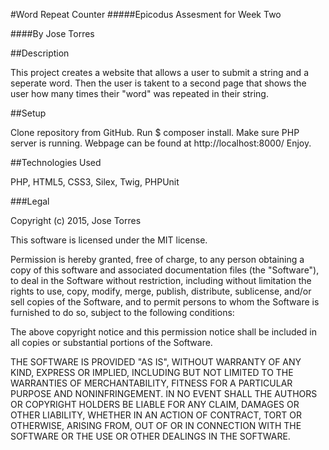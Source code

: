 #Word Repeat Counter
#####Epicodus Assesment for Week Two

####By Jose Torres

##Description

This project creates a website that allows a user to submit a string and a seperate word. Then the user is takent to a second page that shows the user how many times their "word" was repeated in their string.

##Setup

Clone repository from GitHub.
Run $ composer install.
Make sure PHP server is running.
Webpage can be found at http://localhost:8000/
Enjoy.

##Technologies Used

PHP, HTML5, CSS3, Silex, Twig, PHPUnit

###Legal

Copyright (c) 2015, Jose Torres

This software is licensed under the MIT license.

Permission is hereby granted, free of charge, to any person obtaining a copy of this software and associated documentation files (the "Software"), to deal in the Software without restriction, including without limitation the rights to use, copy, modify, merge, publish, distribute, sublicense, and/or sell copies of the Software, and to permit persons to whom the Software is furnished to do so, subject to the following conditions:

The above copyright notice and this permission notice shall be included in all copies or substantial portions of the Software.

THE SOFTWARE IS PROVIDED "AS IS", WITHOUT WARRANTY OF ANY KIND, EXPRESS OR IMPLIED, INCLUDING BUT NOT LIMITED TO THE WARRANTIES OF MERCHANTABILITY, FITNESS FOR A PARTICULAR PURPOSE AND NONINFRINGEMENT. IN NO EVENT SHALL THE AUTHORS OR COPYRIGHT HOLDERS BE LIABLE FOR ANY CLAIM, DAMAGES OR OTHER LIABILITY, WHETHER IN AN ACTION OF CONTRACT, TORT OR OTHERWISE, ARISING FROM, OUT OF OR IN CONNECTION WITH THE SOFTWARE OR THE USE OR OTHER DEALINGS IN THE SOFTWARE.
